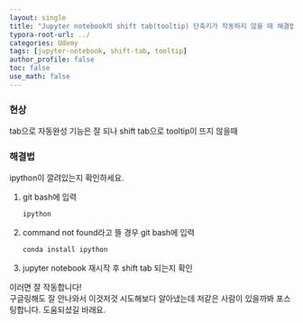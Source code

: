 ```yaml
---
layout: single
title: "Jupyter notebook의 shift tab(tooltip) 단축키가 작동하지 않을 때 해결법"
typora-root-url: ../
categories: Udemy
tags: [jupyter-notebook, shift-tab, tooltip]
author_profile: false
toc: false
use_math: false
---
```




### 현상

tab으로 자동완성 기능은 잘 되나 shift tab으로 tooltip이 뜨지 않을때

### 해결법

ipython이 깔려있는지 확인하세요.

1. git bash에 입력
   ```bash
   ipython
   ```

2. command not found라고 뜰 경우 git bash에 입력
   ```bash
   conda install ipython
   ```

3. jupyter notebook 재시작 후 shift tab 되는지 확인

이러면 잘 작동합니다!  
구글링해도 잘 안나와서 이것저것 시도해보다 알아냈는데 저같은 사람이 있을까봐 포스팅합니다. 도움되셨길 바래요.